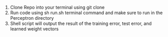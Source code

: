 1. Clone Repo into your terminal using git clone
2. Run code using sh run.sh terminal command and make sure to run in the Perceptron directory
3. Shell script will output the result of the training error, test error, and learned weight vectors